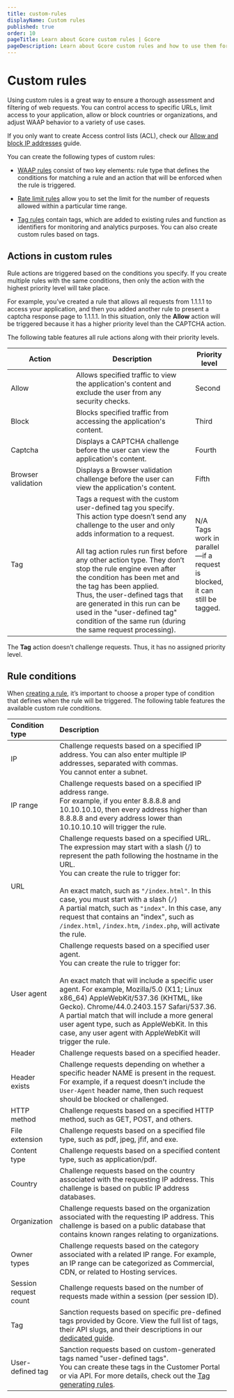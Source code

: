 ```yaml
---
title: custom-rules
displayName: Custom rules
published: true
order: 10
pageTitle: Learn about Gcore custom rules | Gcore
pageDescription: Learn about Gcore custom rules and how to use them for filtering incoming traffic and blocking malicious requests.
---
```

# Custom rules

Using custom rules is a great way to ensure a thorough assessment and filtering of web requests. You can control access to specific URLs, limit access to your application, allow or block countries or organizations, and adjust WAAP behavior to a variety of use cases.  

<alert-element type="tip" title="Tip">
 
If you only want to create Access control lists (ACL), check our <a href="https://gcore.com/docs/waap/ip-security/allow-and-block-ip-addresses" target="_blank">Allow and block IP addresses</a> guide. 

</alert-element>

You can create the following types of custom rules:  

* <a href="https://gcore.com/docs/waap/waap-rules/custom-rules/create-and-manage-custom-rules#create-custom-waap-rules" target="_blank">WAAP rules</a> consist of two key elements: rule type that defines the conditions for matching a rule and an action that will be enforced when the rule is triggered.   

*  <a href="https://gcore.com/docs/waap/waap-rules/custom-rules/create-and-manage-custom-rules#create-custom-rate-limit-rules" target="_blank">Rate limit rules</a> allow you to set the limit for the number of requests allowed within a particular time range.  

*  <a href="https://gcore.com/docs/waap/waap-rules/custom-rules/tag-rules" target="_blank">Tag rules</a> contain tags, which are added to existing rules and function as identifiers for monitoring and analytics purposes. You can also create custom rules based on tags. 

## Actions in custom rules 

Rule actions are triggered based on the conditions you specify. If you create multiple rules with the same conditions, then only the action with the highest priority level will take place. 

For example, you’ve created a rule that allows all requests from 1.1.1.1 to access your application, and then you added another rule to present a captcha response page to 1.1.1.1. In this situation, only the **Allow** action will be triggered because it has a higher priority level than the CAPTCHA action.  

The following table features all rule actions along with their priority levels. 

<table>
<thead>
  <tr>
    <th style="width:30%" style="text-align: left"><strong>Action</strong></th>
    <th style="width:55%" style="text-align: left"><strong>Description</strong></th>
    <th style="width:15%" style="text-align: left"><strong>Priority level</strong></th>
  </tr>
</thead>
<tbody>
    <tr>
   <td style="text-align: left">Allow</td>
   <td style="text-align: left">Allows specified traffic to view the application's content and exclude the user from any security checks.</td>
   <td style="text-align: left">Second</td>
    </tr>
    <tr>
   <td style="text-align: left">Block</td>
   <td style="text-align: left">Blocks specified traffic from accessing the application's content.</td>
   <td style="text-align: left">Third</td>
    </tr>
    <tr>
   <td style="text-align: left">Captcha</td>
   <td style="text-align: left">Displays a CAPTCHA challenge before the user can view the application's content.</td>
   <td style="text-align: left">Fourth</td>
    </tr>
    <tr>
   <td style="text-align: left">Browser validation</td>
   <td style="text-align: left">Displays a Browser validation challenge before the user can view the application's content.</td>
   <td style="text-align: left">Fifth</td>
    </tr>
    <tr>
   <td style="text-align: left">Tag</td>
   <td style="text-align: left">Tags a request with the custom user-defined tag you specify. This action type doesn’t send any challenge to the user and only adds information to a request.<br><br>
All tag action rules run first before any other action type. They don’t stop the rule engine even after the condition has been met and the tag has been applied.<br>
Thus, the user-defined tags that are generated in this run can be used in the "user-defined tag" condition of the same run (during the same request processing).</td>
   <td style="text-align: left">N/A<br> 
   Tags work in parallel—if a request is blocked, it can still be tagged.</td>
    </tr>                                
</tbody>
</table> 

<alert-element type="tip" title="Tip">
 
The **Tag** action doesn’t challenge requests. Thus, it has no assigned priority level.
 
</alert-element>

## Rule conditions 

When <a href="https://gcore.com/docs/waap/waap-rules/custom-rules/create-and-manage-custom-rules" target="_blank">creating a rule</a>, it’s important to choose a proper type of condition that defines when the rule will be triggered. The following table features the available custom rule conditions.

<table>
<thead>
  <tr style="text-align: left">
    <th style="width:20%"><strong>Condition type</strong></th>
    <th style="width:80%"><strong>Description</strong></th>
  </tr>
</thead>
<tbody>
  <tr style="text-align: left">
   <td>IP</td>
   <td>Challenge requests based on a specified IP address. You can also enter multiple IP addresses, separated with commas.<br> 
   You cannot enter a subnet.</td>
    </tr>
    <tr>
   <td style="text-align: left">IP range</td>
   <td>Challenge requests based on a specified IP address range.<br>
   For example, if you enter 8.8.8.8 and 10.10.10.10, then every address higher than 8.8.8.8 and every address lower than 10.10.10.10 will trigger the rule.</td>
    </tr>
    <tr style="text-align: left">
   <td>URL</td>
   <td>Challenge requests based on a specified URL.<br>
   The expression may start with a slash (/) to represent the path following the hostname in the URL.<br>
   You can create the rule to trigger for:<br><br>
   An exact match, such as <code>"/index.html"</code>. In this case, you must start with a slash (<code>/</code>)<br>
   A partial match, such as <code>"index"</code>. In this case, any request that contains an "index", such as <code>/index.html</code>, <code>/index.htm</code>, <code>/index.php</code>, will activate the rule.  
   </td>
    </tr>
    <tr style="text-align: left">
   <td>User agent</td>
   <td>Challenge requests based on a specified user agent.<br>
   You can create the rule to trigger for:<br><br>
   An exact match that will include a specific user agent. For example, Mozilla/5.0 (X11; Linux x86_64) AppleWebKit/537.36 (KHTML, like Gecko). Chrome/44.0.2403.157 Safari/537.36.<br>
   A partial match that will include a more general user agent type, such as AppleWebKit. In this case, any user agent with AppleWebKit will trigger the rule. 
   </td>
    </tr>
    <tr style="text-align: left">
   <td>Header</td>
   <td>Challenge requests based on a specified header.</td>
    </tr>
    <tr style="text-align: left">
   <td>Header exists</td>
   <td>Challenge requests depending on whether a specific header NAME is present in the request. For example, if a request doesn't include the <code>User-Agent</code> header name, then such request should be blocked or challenged.</td>
    </tr>
    <tr style="text-align: left">
   <td>HTTP method</td> 
   <td>Challenge requests based on a specified HTTP method, such as GET, POST, and others.</td>
    </tr>      
    <tr style="text-align: left">
   <td>File extension</td>
   <td>Challenge requests based on a specified file type, such as pdf, jpeg, jfif, and exe.</td>
    </tr>
    <tr style="text-align: left">
   <td>Content type</td>
   <td>Challenge requests based on a specified content type, such as application/pdf.</td>
    </tr>
    <tr>
   <td>Country</td>
   <td>Challenge requests based on the country associated with the requesting IP address. This challenge is based on public IP address databases.</td>
    </tr>
    <tr style="text-align: left">
   <td>Organization</td>
   <td>Challenge requests based on the organization associated with the requesting IP address. This challenge is based on a public database that contains known ranges relating to organizations.</td>
    </tr>
    <tr style="text-align: left">
   <td>Owner types</td>
   <td>Challenge requests based on the category associated with a related IP range. For example, an IP range can be categorized as Commercial, CDN, or related to Hosting services.</td>
    </tr>
    <tr style="text-align: left">
   <td>Session request count</td>
   <td>Challenge requests based on the number of requests made within a session (per session ID).</td>
    </tr>
    <tr style="text-align: left">
   <td>Tag</td>
   <td>Sanction requests based on specific pre-defined tags provided by Gcore. View the full list of tags, their API slugs, and their descriptions in our <a href="https://gcore.com/docs/waap/waap-rules/custom-rules/tag-rules/predefined-tags" target="_blank">dedicated guide</a>.</td>
    </tr>
    <tr style="text-align: left">
   <td>User-defined tag</td>
   <td>Sanction requests based on custom-generated tags named "user-defined tags".<br>
   You can create these tags in the Customer Portal or via API. For more details, check out the <a href="https://gcore.com/docs/waap/waap-rules/custom-rules/tag-rules#tag-generating-rules" target="_blank">Tag generating rules</a>.</td>
    </tr>                                                          
</tbody>
</table>
